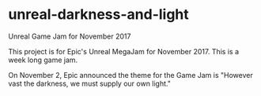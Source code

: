 # unreal-darkness-and-light
Unreal Game Jam for November 2017

This project is for Epic's Unreal MegaJam for November 2017. This is a week long game jam.

On November 2, Epic announced the theme for the Game Jam is "However vast the darkness, we must supply our own light."
